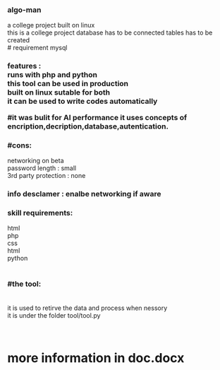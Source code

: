 <h3> algo-man </h3>
a college project built on linux <br>
this is a college project database has to be connected tables has to be created<br>
# requirement mysql
<h3>features :<br>
  runs with php and python<br>
 this tool can be used in production <br>
 built on linux sutable for both <br>
 it can be used to write codes automatically<br>

#it was bulit for AI performance it uses concepts of encription,decription,database,autentication.<br>

<h3><b>#cons:</b><br></h3>
  networking on beta<br>
    password length : small<br>
    3rd party protection : none<br> 
    <h3>info desclamer : enalbe networking if aware</h3>
    
<h3>skill requirements: <br></h3>
  html<br>
  php<br>
  css<br>
  html<br>
  python<br>
  
<br>
<h3>#the tool:<br><br></h3>
  it is used to retirve the data and process when nessory<br>
  it is under the folder tool/tool.py</p><br>


<h1>more information in doc.docx</h1>

  
  
